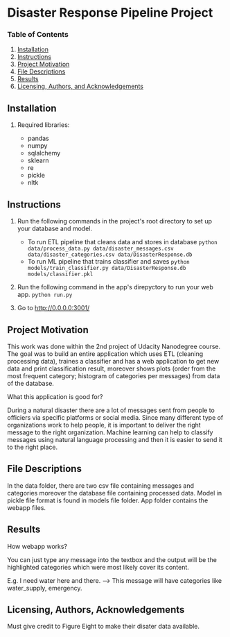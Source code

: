 # Disaster Response Pipeline Project

### Table of Contents

1. [Installation](#installation)
2. [Instructions](#instructions)
3. [Project Motivation](#motivation)
4. [File Descriptions](#files)
5. [Results](#results)
6. [Licensing, Authors, and Acknowledgements](#licensing)

## Installation <a name="installation"></a>
1.  Required libraries:

    - pandas
    - numpy
    - sqlalchemy
    - sklearn
    - re
    - pickle
    - nltk
    

## Instructions <a name="instructions"></a>
1. Run the following commands in the project's root directory to set up your database and model.

    - To run ETL pipeline that cleans data and stores in database
        `python data/process_data.py data/disaster_messages.csv data/disaster_categories.csv data/DisasterResponse.db`
    - To run ML pipeline that trains classifier and saves
        `python models/train_classifier.py data/DisasterResponse.db models/classifier.pkl`

2. Run the following command in the app's direpyctory to run your web app.
    `python run.py`

3. Go to http://0.0.0.0:3001/

## Project Motivation<a name="motivation"></a>

This work was done within the 2nd project of Udacity Nanodegree course. 
The goal was to build an entire application which uses ETL (cleaning processing data), traines a classifier and has a web application 
to get new data and print classification result, moreover shows plots (order from the most frequent category; histogram of categories per messages) from data of the database.


What this application is good for?

During a natural disaster there are a lot of messages sent from people to officiers via specific platforms or social media.
Since many different type of organizations work to help people, it is important to deliver the right message to the right organization.
Machine learning can help to classify messages using natural language processing and then it is easier to send it to the right place.



## File Descriptions <a name="files"></a>

In the data folder, there are two csv file containing messages and categories moreover the database file containing processed data.
Model in pickle file format is found in models file folder.
App folder contains the webapp files.


## Results<a name="results"></a>

How webapp works?

You can just type any message into the textbox and the output will be the highlighted categories which were most likely cover its content.

E.g. I need water here and there.  --> This message will have categories like water_supply, emergency.

## Licensing, Authors, Acknowledgements<a name="licensing"></a>

Must give credit to Figure Eight to make their disater data available. 
